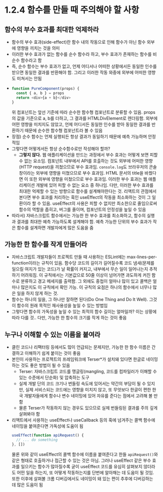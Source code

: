# 1.2.4 함수를 만들 때 주의해야 할 사항
## 함수의 부수 효과를 최대한 억제하라
- 함수의 부수 효과(side-effect)란 함수 내의 작동으로 인해 함수가 아닌 함수 외부에 영향을 끼치는 것을 의미
- 이러한 부수 효과가 없는 함수를 순수 함수라 하고, 부수 효과가 존재하는 함수를 비순수 함수라고 함
- 즉, 순수 함수는 부수 효과가 없고, 언제 어디서나 어떠한 상황에서든 동일한 인수를 받으면 동일한 결과를 반환해야 함. 그리고 이러한 작동 와중에 외부에 어떠한 영향도 미쳐서는 안됨
- ```js
  function PureComponent(props) {
    const { a, b } = props
    return <div>{a + b}</div>
  }
  ```
  위 컴포넌트는 앞선 기준에 따라 순수한 함수형 컴포넌트로 분류할 수 있음. props의 값을 기준으로 a, b를 더하고, 그 결과를 HTMLDivElement로 렌더링함. 외부에 어떤 영향을 미치지도 않았고, 언제 어디서든 동일한 인수를 받아 동일한 결과를 반환하기 때문에 순수한 함수형 컴포넌트라 볼 수 있음
- 장점) 순수 함수는 언제 실행되든 항상 결과가 동일하기 때문에 예측 가능하며 안정적임
- 그렇다면 어떻게서든 항상 순수함수로만 작성해야 할까?
  - **그렇지 않다.** 웹 애플리케이션을 만드는 과정에서 부수 효과는 어떻게 보면 피할 수 없는 요소임. 컴포넌트 내부에서 API를 호출하는 것도 외부에 어떠한 영향(HTTP request)을 끼쳤으므로 부수 효과임. `console.log`도 브라우저의 콘솔 창이라는 외부에 영향을 미쳤으므로 부수 효과임. HTML 문서의 title을 바꿨다면 이 또한 외부에 영향을 미쳤으므로 부수 효과임. 이러한 부수 효과는 웹 애플리케이션 개발에 있어 피할 수 없는 요소 중 하나임. 다만, 이러한 부수 효과를 최대한 억제할 수 있는 방향으로 함수를 설계해야한다는 것. 리액트의 관점에서 본다면 부수 효과를 처리하는 훅인 useEffect의 작동을 최소화하는 것이 그 일환이라 할 수 있음. useEffect의 사용은 피할 수 없지만 최소한으로 줄임으로써 함수의 역할을 좁히고, 버그를 줄이며, 컴포넌트의 안정성을 높일 수 있음
- 따라서) 자바스크립트 함수에서는 가능한 한 부수 효과를 최소화하고, 함수의 실행과 결과를 최대한 예측 가능하도록 설계해야 함. 예측 가능한 단위의 부수 효과가 작은 함수를 설계하면 개발자에게 많은 도움을 줌

## 가능한 한 함수를 작게 만들어라
- 자바스크립트 개발자들이 프로젝트 만들 때 사용하는 ESLint에는 max-lines-per-function이라는 규칙이 있음. 함수당 코드의 길이가 길어질수록 코드 냄새(문제를 일으킬 여지가 있는 코드)가 날 확률이 커지고, 내부에서 무슨 일이 일어나는지 추적하기 어려워짐. 이 규칙에서는 기본값으로 50줄 이상이 넘어가면 과도하게 커진 함수로 분류하고 경고 메세지를 출력함. 그 외에도 중첩이 얼마나 많이 있고 콜백은 얼마나 많은지도 이 규칙에서 확인 가능. 이 규칙의 요점은 하나의 함수에서 너무나 많은 일을 하지 않게 하는 것.
- 함수는 하나의 일을, 그 하나만 잘하면 된다(Do One Thing and Do It Well). 그것이 함수의 원래 목적인 재사용성을 높일 수 있는 방법임
- 그렇다면 함수의 가독성을 높일 수 있는 최적의 함수 길이는 얼마일까? 이는 상황에 따라 다를 것.. 다만, 가능한 한 함수의 크기를 작게 하는 것이 좋음

## 누구나 이해할 수 있는 이름을 붙여라
- 클린 코드나 리팩터링 등에서도 많이 언급되는 문제지만, 가능한 한 함수 이름은 간결하고 이해하기 쉽게 붙이는 것이 좋음
- 본인이 사용하는 프로젝트의 프레임워크에 Terser*가 설치돼 있다면 한글로 네이밍하는 것도 좋은 방법이 될 수 있음
  - Terser: 자바스크립트 코드를 맹글링(mangling, 코드를 컴파일러가 이해할 수 있는 수준에서 단순화) 및 압축하는 도구
  - 실제 개발 단의 코드 크기나 번들링 속도에 있어서는 약간의 부담이 될 수 있지만, 실제 서비스되는 코드에는 영향을 미치지 않고, 또 무엇보다 한글이 편한 한국 개발자들에게 함수나 변수 네이밍에 있어 자유를 준다는 점에서 고려해 볼 만함
  - 물론 Terser가 작동하지 않는 경우도 있으므로 실제 번들링된 결과를 주의 깊게 살펴봐야 함
- 리액트에서 사용하는 useEffect나 useCallback 등의 훅에 넘겨주는 콜백 함수에 네이밍을 붙여준다면 가독성에 도움이 됨
  ```js
  useEffect(function apiRequest() {
    // ... do something
  }, [])
  ```
  물론 위와 같이 useEffect의 콜백 함수에 이름을 붙여준다고 한들 `apiRequest()`와 같은 형태로 호출하거나 접근할 수 있는 것은 아님. 그러나 useEffect 같은 부수 효과를 일으키는 함수가 많아질수록 굳이 useEffect 코드를 유심히 살펴보지 않더라도 어떤 일을 하는지, 또 어떻게 작동하는지를 단번에 알아채는 데 도움이 될 것임. 또한 이후에 살펴볼 크롬 디버깅에서도 네이밍이 돼 있는 편이 추후에 디버깅하는 데 많은 도움이 됨
